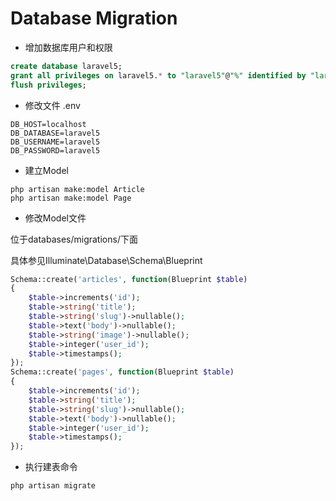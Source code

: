 Database Migration
====
* 增加数据库用户和权限
```sql
create database laravel5;
grant all privileges on laravel5.* to "laravel5"@"%" identified by "laravel5";
flush privileges;
```
* 修改文件 .env
```
DB_HOST=localhost
DB_DATABASE=laravel5
DB_USERNAME=laravel5
DB_PASSWORD=laravel5
```
* 建立Model
```
php artisan make:model Article
php artisan make:model Page
```
* 修改Model文件

位于databases/migrations/下面

具体参见Illuminate\Database\Schema\Blueprint

```php
Schema::create('articles', function(Blueprint $table)
{
	$table->increments('id');
	$table->string('title');
	$table->string('slug')->nullable();
	$table->text('body')->nullable();
	$table->string('image')->nullable();
	$table->integer('user_id');
	$table->timestamps();
});
Schema::create('pages', function(Blueprint $table)
{
	$table->increments('id');
	$table->string('title');
	$table->string('slug')->nullable();
	$table->text('body')->nullable();
	$table->integer('user_id');
	$table->timestamps();
});
```
* 执行建表命令
```
php artisan migrate
```
